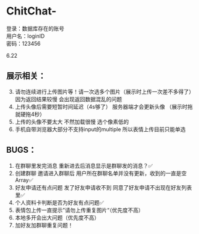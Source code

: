 # ChitChat-
登录：数据库存在的账号  
用户名：loginID  
密码：123456

6.22 



## 展示相关：
3. 请勿连续进行上传图片等！请一次选多个图片（展示时上传一次差不多得了） 因为返回结果较慢 会出现返回数据混乱的问题    
4. 上传头像后需要短暂时间延迟（4s够了） 服务器端才会更新头像 （展示时拖 就硬拖4秒）  
5. 上传的头像不要太大 不然加载很慢 选个像素低的 
6. 手机自带浏览器大部分不支持input的multiple 所以表情上传目前只能单选


## BUGS：
1. 在群聊里发完消息 重新进去后消息显示是群聊发的消息？✅
2. 创建群聊 邀请进入群聊后 用户所在群聊名单并没有更新，收到的一直是空Array✅
3. 好友申请还有点问题 发了好友申请收不到 同意了好友申请不出现在好友列表里✅
4. 个人资料卡判断是否为好友有点问题✅
5. 表情包上传一直提示”请勿上传重复图片“（优先度不高）
6. 本地多开会出大问题（优先度不高）
7. 加好友加群聊重复问题！

